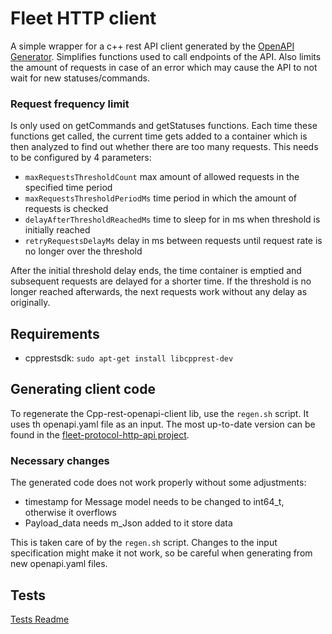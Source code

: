 # Fleet HTTP client

A simple wrapper for a c++ rest API client generated by the [OpenAPI Generator](https://openapi-generator.tech). Simplifies functions used to call endpoints of the API. Also limits the amount of requests in case of an error which may cause the API to not wait for new statuses/commands. 

### Request frequency limit

Is only used on getCommands and getStatuses functions. Each time these functions get called, the current time gets added to a container which is then analyzed to find out whether there are too many requests. This needs to be configured by 4 parameters:

- `maxRequestsThresholdCount` max amount of allowed requests in the specified time period
- `maxRequestsThresholdPeriodMs` time period in which the amount of requests is checked
- `delayAfterThresholdReachedMs` time to sleep for in ms when threshold is initially reached
- `retryRequestsDelayMs` delay in ms between requests until request rate is no longer over the threshold

After the initial threshold delay ends, the time container is emptied and subsequent requests are delayed for a shorter time. If the threshold is no longer reached afterwards, the next requests work without any delay as originally.

## Requirements

- cpprestsdk: `sudo apt-get install libcpprest-dev`

## Generating client code

To regenerate the Cpp-rest-openapi-client lib, use the `regen.sh` script. It uses th openapi.yaml file as an input. The most up-to-date version can be found in the [fleet-protocol-http-api project](https://github.com/bringauto/fleet-protocol-http-api).

### Necessary changes

The generated code does not work properly without some adjustments:

- timestamp for Message model needs to be changed to int64_t, otherwise it overflows
- Payload_data needs m_Json added to it store data

This is taken care of by the `regen.sh` script. Changes to the input specification might make it not work, so be careful when generating from new openapi.yaml files.

## Tests

[Tests Readme](./test/README.md)